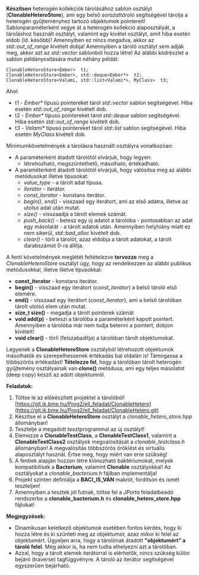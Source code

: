 **Készítsen** heterogén kollekciók tárolásához sablon osztályt (**ClonableHeteroStore**), 
ami egy belső *sorozattároló* segítségével tárolja a heterogén gyűjteményhez tartozó objektumok pointereit! 
Sablonparaméterként vegye át a heterogén kollekció alaposztályát, a tároláshoz használt osztályt, valamint egy kivétel osztályt, amit hiba esetén eldob (ld. később)! Amennyiben ez nincs megadva, akkor az *std::out_of_range* kivételt dobja! 
Amennyiben a tároló osztályt sem adják meg, akkor azt az *std::vector* sablonból hozza létre!
Az alábbi kódrészlet a sablon példányosítására mutat néhány példát:

    ClonableHeteroStore<Ember>  t1;  
    ClonableHeteroStore<Ember>, std::deque<Ember*>  t2;
    ClonableHeteroStore<Valami, std::list<Valami*>, MyClass>  t3;

Ahol:

- t1 - *Ember\** típusú pointereket tárol *std::vector* sablon segítségével. Hiba esetén *std::out_of_range* kivételt dob.
- t2 - *Ember\** típusú pointereket tárol *std::deque* sablon segítségével. Hiba esetén *std::out_of_range* kivételt dob.
- t3 - *Valami\** típusú pointereket tárol *std::list* sablon segítségével. Hiba esetén *MyClass* kivételt dob.
   
Minimumkövetelmények a tárolásra használt osztályra vonatkozóan:

- A paraméterként átadott tárolótól elvárjuk, hogy legyen: 
	- létrehozható, megszüntethető, másolható, értékadható. 
- A paraméterként átadott tárolótól elvárjuk, hogy valósítsa meg az alábbi metódusokat illetve típusokat:
    - *value\_type* - a tárolt adat típusa.
	- *iterator* - iterátor. 
	- *const\_iterator* - konstans iterátor.
    - *begin()*, *end()* - visszaad egy iterátort, ami az első adatra, illetve az utolsó adat után mutat.
	- *size()* - visszaadja a tárolt elemek számát.
	- *push\_back()* - betesz egy új adatot a tárolóba - pontosabban az adat egy másolatát - a tárolt adatok után. Amennyiben helyhiány miatt ez nem sikerül, *std::bad_alloc* kivételt dob.
	- *clear()* - törli a tárolót, azaz eldobja a tárolt adatokat, a tárolt darabszámot 0-ra állítja.

A fenti követelmények meglétét feltételezve **tervezze** meg a *ClonableHeteroStore* osztályt úgy, hogy az rendelkezzen az alábbi publikus metódusokkal, illetve illetve típusokkal:

- **const_iterator** - konstans iterátor.
- **begin()** - visszaad egy iterátort (*const\_iterator*) a belső tároló első elemére.
- **end()** - visszaad egy iterátort (*const\_iterator*), ami a belső tárolóban tárolt utolsó elem után mutat.
- **size_t size()** - megadja a tárolt pointerek számát
- **void add(p)** - beteszi a tárolóba a paraméterként kapott pointert. 
  Amennyiben a tárolóba már nem tudja betenni a pointert, dobjon kivételt! 
- **void clear()** - törli (felszabadítja) a tárolóban tárolt objektumokat.
   
Legyenek a **ClonableHeteroStore** osztályból létrehozott objektumok másolhatók és szerepelhessenek értékadás bal oldalán is!
Támogassa a többszörös értékadást! **Tételezze fel**, hogy a tárolóban tárolt heterogén gyűjtemény osztályainak van **clone()** metódusa, ami egy teljes másolatot (deep copy) készít az adott objektumról.

**Feladatok:**

1. Töltse le az előkészített projektet a tárolóból! 
   [https://git.ik.bme.hu/Prog2/ell_feladat/ClonableHetero](https://git.ik.bme.hu/Prog2/ell_feladat/ClonableHetero.git)
2. Készítse el a **ClonableHeteroStore** osztályt a *clonable_hetero_store.hpp* állományban!
3. Tesztelje a megadott tesztprogrammal az új osztályt!
4. Elemezze a **ClonableTestClass**, a **ClonableTestClass1**, valamint a **ClonableTestClass2** osztályok megvalósítását a *clonable_testclass.h* állományban! A megvalósítás többszörös öröklést és virtuális alaposztályt használ. Értse meg, hogy miért van erre szükség!
5. A fentiek alapján hozzon létre klónozható baktériumokat, melyek kompatibilisek a **Bacterium**, valamint **Clonable** osztályokkal! Az osztályokat a *clonable_bacterium.h* fájlban implementálja!
6. Projekt szinten definiálja a **BACI\_IS\_VAN** makrót, fordítson és ismét teszteljen!   
4. Amennyiben a tesztek jól futnak, töltse fel a *JPorta* feladatbeadó rendszerbe a **clonable\_bacterium.h** és **clonable\_hetero\_store.hpp** fájlokat!

**Megjegyzések:**

- Dinamikusan keletkező objektumok esetében fontos kérdés, hogy ki hozza létre és ki szünteti meg az objektumot, azaz mikor ki felel az objektumért. Ügyeljen arra, hogy a tárolónak átadott **"objektumért" a tároló felel**. Még akkor is, ha nem tudta elhelyezni azt a  tárolóban.
- Azzal, hogy a tárolt elemek iterátorral is elérhetők, nincs szükség külön bejáró (traverse) tagfüggvényre. A tároló az iterátor segítségével egyszerűen bejárható. 

